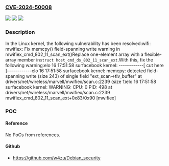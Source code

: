 ### [CVE-2024-50008](https://cve.mitre.org/cgi-bin/cvename.cgi?name=CVE-2024-50008)
![](https://img.shields.io/static/v1?label=Product&message=Linux&color=blue)
![](https://img.shields.io/static/v1?label=Version&message=1da177e4c3f4%3C%20b55c8848fdc8%20&color=brighgreen)
![](https://img.shields.io/static/v1?label=Vulnerability&message=n%2Fa&color=brighgreen)

### Description

In the Linux kernel, the following vulnerability has been resolved:wifi: mwifiex: Fix memcpy() field-spanning write warning in mwifiex_cmd_802_11_scan_ext()Replace one-element array with a flexible-array member in`struct host_cmd_ds_802_11_scan_ext`.With this, fix the following warning:elo 16 17:51:58 surfacebook kernel: ------------[ cut here ]------------elo 16 17:51:58 surfacebook kernel: memcpy: detected field-spanning write (size 243) of single field "ext_scan->tlv_buffer" at drivers/net/wireless/marvell/mwifiex/scan.c:2239 (size 1)elo 16 17:51:58 surfacebook kernel: WARNING: CPU: 0 PID: 498 at drivers/net/wireless/marvell/mwifiex/scan.c:2239 mwifiex_cmd_802_11_scan_ext+0x83/0x90 [mwifiex]

### POC

#### Reference
No PoCs from references.

#### Github
- https://github.com/w4zu/Debian_security

